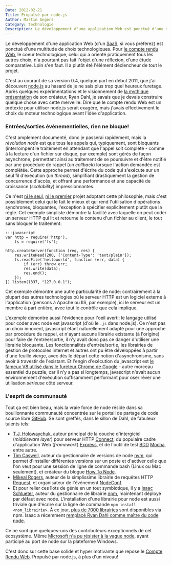```yaml
---
Date: 2012-02-21
Title: Propulsé par node.js
Author: Martin Angers
Category: technologie
Description: Le développement d'une application Web est ponctué d'une multitude de choix technologiques. Pour le compte rendu Web, le coeur technologique, celui qui a orienté pratiquement tous les autres choix, n'a pourtant pas fait l'objet d'une réflexion, d'une étude comparative. Loin s'en faut. Il a plutôt été l'élément déclencheur de tout le projet.
---
```


Le développement d'une application Web (d'un [SaaS][1], si vous préférez) est ponctué d'une multitude de choix technologiques. 
Pour [le compte rendu Web][2], le coeur technologique, celui qui a orienté pratiquement tous les autres choix, n'a pourtant pas fait l'objet
d'une réflexion, d'une étude comparative. Loin s'en faut. Il a plutôt été l'élément déclencheur de tout le projet.

C'est au courant de sa version 0.4, quelque part en début 2011, que j'ai découvert [node.js][3] au hasard de je ne sais plus trop quel heureux furetage.
Après quelques expérimentations et le visionnement de [la mythique présentation][4] de son créateur, Ryan Dahl, je savais que je devais construire quelque
chose avec cette merveille. Dire que le compte rendu Web est un prétexte pour utiliser node.js serait exagéré, mais j'avais effectivement le choix du
moteur technologique avant l'idée d'application.

### Entrées/sorties événementielles, rien ne bloque!

C'est amplement documenté, donc je passerai rapidement, mais la *révolution node* est que tous les appels qui, typiquement, sont bloquants (interrompent
le traitement en attendant que l'appel soit complété - comme à la lecture d'un fichier sur disque, par exemple) sont gérés de façon asynchrone, permettant ainsi au
traitement de se poursuivre et d'être notifié par une procédure de rappel (un *callback*) lorsque l'action demandée est complétée. Cette approche permet d'écrire du code 
qui s'exécute sur un seul fil d'exécution (un *thread*), simplifiant drastiquement la gestion de concurrence d'accès, et offrant une performance et une capacité 
de croissance (*scalability*) impressionnantes.

Ce n'est [ni le seul][5], [ni le premier][6] projet adoptant cette philosophie, mais c'est possiblement celui qui le fait le mieux et qui rend l'utilisation d'opérations
synchrones, bloquantes, l'exception à spécifier explicitement plutôt que la règle. Cet exemple simpliste démontre la facilité avec laquelle on peut coder un serveur HTTP qui
lit et retourne le contenu d'un fichier au client, le tout sans bloquer le traitement:

	:::javascript
	var http = require('http'),
    	fs = require('fs');

	http.createServer(function (req, res) {
		res.writeHead(200, {'Content-Type': 'text/plain'});
		fs.readFile('helloworld', function (err, data) {
			if (err) throw err;
			res.write(data);
			res.end();
		});
	}).listen(1337, "127.0.0.1");

Cet exemple démontre une autre particularité de node: contrairement à la plupart des autres technologies où le serveur HTTP est un logiciel externe à l'application 
(pensons à Apache ou IIS, par exemple), ici le serveur est un membre à part entière, avec tout le contrôle que cela implique.

L'exemple démontre aussi l'évidence pour l'oeil averti: le langage utilisé pour coder avec node est javascript (d'où le `.js` dans node.js). Ce n'est pas un choix innocent, javascript étant 
naturellement adapté pour une approche par procédure de rappel, et n'ayant aucune librairie existante (à l'origine) pour faire de l'entrée/sortie, il n'y avait
donc pas ce danger d'utiliser une librairie bloquante. Les fonctionnalités d'entrée/sortie, les librairies de gestion de protocoles internet et autres ont pu
être développées à partir d'une feuille vierge, avec dès le départ cette notion d'asynchronisme, sans avoir à travestir de l'existant. Et l'engin d'exécution
du javascript est [le fameux V8 utilisé dans le fureteur Chrome de Google][7] - autre morceau essentiel du puzzle, car il n'y a pas si longtemps, javascript n'avait
aucun environnement d'exécution suffisamment performant pour oser rêver une utilisation *sérieuse* côté serveur.

### L'esprit de communauté

Tout ça est bien beau, mais la vraie force de node réside dans sa bouillonnante communauté concentrée sur le portail de partage de code source libre [GitHub][8].
Se sont greffés, dans le sillon de Dahl, de fabuleux talents tels:

*	[T.J. Holowaychuk][11], auteur principal de la couche d'intergiciel (*middleware layer*) 
	pour serveur HTTP [Connect][9], du populaire cadre d'application Web (*framework*) [Express][12], et de l'outil de test [BDD][10] [Mocha][13], entre autre.
*	[Tim Caswell][14], auteur du gestionnaire de versions de node [nvm][15], qui permet d'installer différentes versions sur un poste et d'activer celle que l'on veut pour
	une session de ligne de commande bash (Linux ou Mac seulement), et créateur du blogue [How To Node][16].
*	[Mikeal Rogers][17], auteur de la simplissime librairie de requêtes HTTP [Request][18], et organisateur de l'événement [NodeConf][19].
*	Et pour relier ces îlots de génie en un tout symbiotique, il y a [Isaac Schlueter][20], auteur du gestionnaire de librairie [npm][21], maintenant déployé par défaut
	avec node. L'installation d'une librairie pour node est aussi triviale que d'écrire sur la ligne de commande `npm install <nom_librairie>`. À ce jour,
	[plus de 7000 librairies][22] sont disponibles via npm. Isaac a récemment [remplacé Ryan Dahl comme maître du code node][24].

Ce ne sont que quelques-uns des contributeurs exceptionnels de cet écosystème. Même [Microsoft n'a pu résister à la vague node][23], ayant participé au 
port de node sur la plateforme Windows.

C'est donc sur cette base solide et hyper motivante que repose le [Compte Rendu Web][2]. Propulsé par node.js, à plus d'un niveau!

[1]: http://fr.wikipedia.org/wiki/Logiciel_en_tant_que_service "Logiciel en tant que service"
[2]: http://www.compterenduweb.com/
[3]: http://nodejs.org/
[4]: http://jsconf.eu/2009/video_nodejs_by_ryan_dahl.html
[5]: http://twistedmatrix.com/trac/ "Python Twisted"
[6]: http://rubyeventmachine.com/ "Ruby Event Machine"
[7]: http://code.google.com/p/v8/ "Google V8"
[8]: https://github.com/
[9]: http://www.senchalabs.org/connect/
[10]: http://fr.wikipedia.org/wiki/Behavior_Driven_Development "Behavior-Driven Development"
[11]: http://tjholowaychuk.com/
[12]: http://expressjs.com/
[13]: http://visionmedia.github.com/mocha/
[14]: https://github.com/creationix
[15]: https://github.com/creationix/nvm
[16]: http://howtonode.org/
[17]: http://www.mikealrogers.com/
[18]: https://github.com/mikeal/request
[19]: http://www.nodeconf.com/
[20]: https://github.com/isaacs
[21]: https://github.com/isaacs/npm
[22]: http://search.npmjs.org/
[23]: http://blog.nodejs.org/2011/06/23/porting-node-to-windows-with-microsoft%E2%80%99s-help/
[24]: http://venturebeat.com/2012/01/30/dahl-out-mike-drop/

